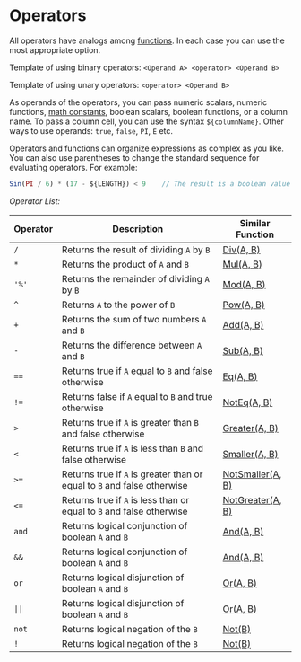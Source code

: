 <!-- TITLE: Operators -->
<!-- SUBTITLE: -->

# Operators

All operators have analogs among [functions](math-functions.md). In each case you can use the most appropriate option.

Template of using binary operators: `<Operand A> <operator> <Operand B>`

Template of using unary operators: `<operator> <Operand B>`

As operands of the operators, you can pass numeric scalars, numeric functions, [math constants](constants.md), boolean scalars, boolean functions, or a column name. To pass a column cell, you can use the syntax `${columnName}`. Other ways to use operands: `true`, `false`, `PI`, `E` etc.

Operators and functions can organize expressions as complex as you like. You can also use parentheses to change the standard sequence for evaluating operators. For example:

```javascript
Sin(PI / 6) * (17 - ${LENGTH}) < 9    // The result is a boolean value
```

*Operator List:*

| Operator | Description                                                              | Similar Function                                 |
| -------- | ------------------------------------------------------------------------ | ------------------------------------------------ |
| `/`      | Returns the result of dividing `A` by `B`                                | [Div(A, B)](math-functions.md#div)               |
| `*`      | Returns the product of `A` and `B`                                       | [Mul(A, B)](math-functions.md#mul)               |
| `'%'`    | Returns the remainder of dividing `A` by `B`                             | [Mod(A, B)](math-functions.md#mod)               |
| `^`      | Returns `A` to the power of `B`                                          | [Pow(A, B)](math-functions.md#pow)               |
| `+`      | Returns the sum of two numbers `A` and `B`                               | [Add(A, B)](math-functions.md#add)               |
| `-`      | Returns the difference between `A` and `B`                               | [Sub(A, B)](math-functions.md#sub)               |
| `==`     | Returns true if `A` equal to `B` and false otherwise                     | [Eq(A, B)](math-functions.md#eq)                 |
| `!=`     | Returns false if `A` equal to `B` and true otherwise                     | [NotEq(A, B)](math-functions.md#noteq)           |
| `>`      | Returns true if `A` is greater than `B` and false otherwise              | [Greater(A, B)](math-functions.md#greater)       |
| `<`      | Returns true if `A` is less than `B` and false otherwise                 | [Smaller(A, B)](math-functions.md#smaller)       |
| `>=`     | Returns true if `A` is greater than or equal to `B`  and false otherwise | [NotSmaller(A, B)](math-functions.md#notsmaller) |
| `<=`     | Returns true if `A` is less than or equal to `B` and false otherwise     | [NotGreater(A, B)](math-functions.md#notgreater) |
| `and`    | Returns logical conjunction of boolean `A` and `B`                       | [And(A, B)](math-functions.md#and)               |
| `&&`     | Returns logical conjunction of boolean `A` and `B`                       | [And(A, B)](math-functions.md#and)               |
| `or`     | Returns logical disjunction of boolean `A` and `B`                       | [Or(A, B)](math-functions.md#or)                 |
| `\|\|`   | Returns logical disjunction of boolean `A` and `B`                       | [Or(A, B)](math-functions.md#or)                 |
| `not`    | Returns logical negation of the `B`                                      | [Not(B)](math-functions.md#not)                  |
| `!`      | Returns logical negation of the `B`                                      | [Not(B)](math-functions.md#not)                  |
